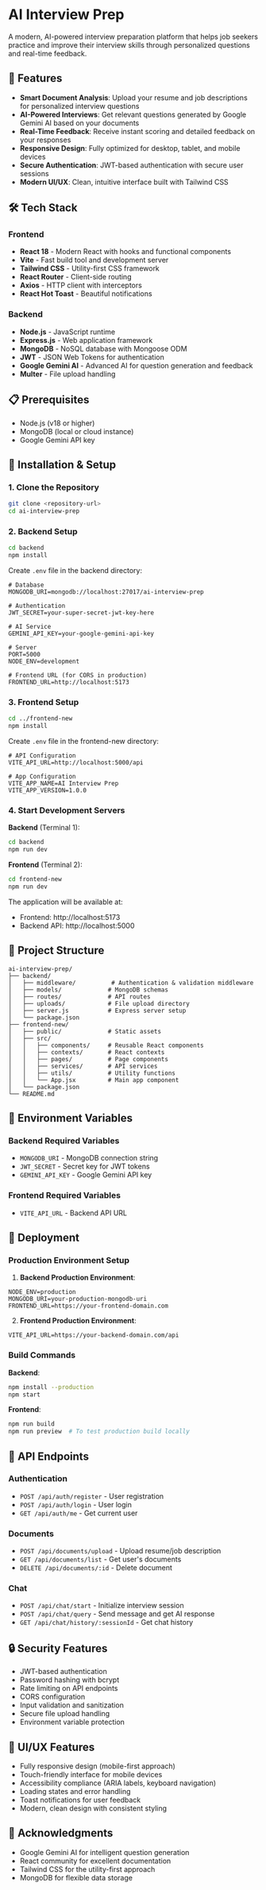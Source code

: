 # AI Interview Prep

A modern, AI-powered interview preparation platform that helps job seekers practice and improve their interview skills through personalized questions and real-time feedback.

## 🚀 Features

- **Smart Document Analysis**: Upload your resume and job descriptions for personalized interview questions
- **AI-Powered Interviews**: Get relevant questions generated by Google Gemini AI based on your documents
- **Real-Time Feedback**: Receive instant scoring and detailed feedback on your responses
- **Responsive Design**: Fully optimized for desktop, tablet, and mobile devices
- **Secure Authentication**: JWT-based authentication with secure user sessions
- **Modern UI/UX**: Clean, intuitive interface built with Tailwind CSS

## 🛠️ Tech Stack

### Frontend
- **React 18** - Modern React with hooks and functional components
- **Vite** - Fast build tool and development server
- **Tailwind CSS** - Utility-first CSS framework
- **React Router** - Client-side routing
- **Axios** - HTTP client with interceptors
- **React Hot Toast** - Beautiful notifications

### Backend
- **Node.js** - JavaScript runtime
- **Express.js** - Web application framework
- **MongoDB** - NoSQL database with Mongoose ODM
- **JWT** - JSON Web Tokens for authentication
- **Google Gemini AI** - Advanced AI for question generation and feedback
- **Multer** - File upload handling


## 📋 Prerequisites

- Node.js (v18 or higher)
- MongoDB (local or cloud instance)
- Google Gemini API key

## 🔧 Installation & Setup

### 1. Clone the Repository
```bash
git clone <repository-url>
cd ai-interview-prep
```

### 2. Backend Setup
```bash
cd backend
npm install
```

Create `.env` file in the backend directory:
```env
# Database
MONGODB_URI=mongodb://localhost:27017/ai-interview-prep

# Authentication
JWT_SECRET=your-super-secret-jwt-key-here

# AI Service
GEMINI_API_KEY=your-google-gemini-api-key

# Server
PORT=5000
NODE_ENV=development

# Frontend URL (for CORS in production)
FRONTEND_URL=http://localhost:5173
```

### 3. Frontend Setup
```bash
cd ../frontend-new
npm install
```

Create `.env` file in the frontend-new directory:
```env
# API Configuration
VITE_API_URL=http://localhost:5000/api

# App Configuration
VITE_APP_NAME=AI Interview Prep
VITE_APP_VERSION=1.0.0
```

### 4. Start Development Servers

**Backend** (Terminal 1):
```bash
cd backend
npm run dev
```

**Frontend** (Terminal 2):
```bash
cd frontend-new
npm run dev
```

The application will be available at:
- Frontend: http://localhost:5173
- Backend API: http://localhost:5000

## 📁 Project Structure

```
ai-interview-prep/
├── backend/
│   ├── middleware/          # Authentication & validation middleware
│   ├── models/             # MongoDB schemas
│   ├── routes/             # API routes
│   ├── uploads/            # File upload directory
│   ├── server.js           # Express server setup
│   └── package.json
├── frontend-new/
│   ├── public/             # Static assets
│   ├── src/
│   │   ├── components/     # Reusable React components
│   │   ├── contexts/       # React contexts
│   │   ├── pages/          # Page components
│   │   ├── services/       # API services
│   │   ├── utils/          # Utility functions
│   │   └── App.jsx         # Main app component
│   └── package.json
└── README.md
```

## 🔐 Environment Variables

### Backend Required Variables
- `MONGODB_URI` - MongoDB connection string
- `JWT_SECRET` - Secret key for JWT tokens
- `GEMINI_API_KEY` - Google Gemini API key

### Frontend Required Variables
- `VITE_API_URL` - Backend API URL

## 🚀 Deployment

### Production Environment Setup

1. **Backend Production Environment**:
```env
NODE_ENV=production
MONGODB_URI=your-production-mongodb-uri
FRONTEND_URL=https://your-frontend-domain.com
```

2. **Frontend Production Environment**:
```env
VITE_API_URL=https://your-backend-domain.com/api
```

### Build Commands

**Backend**:
```bash
npm install --production
npm start
```

**Frontend**:
```bash
npm run build
npm run preview  # To test production build locally
```

## 🧪 API Endpoints

### Authentication
- `POST /api/auth/register` - User registration
- `POST /api/auth/login` - User login
- `GET /api/auth/me` - Get current user

### Documents
- `POST /api/documents/upload` - Upload resume/job description
- `GET /api/documents/list` - Get user's documents
- `DELETE /api/documents/:id` - Delete document

### Chat
- `POST /api/chat/start` - Initialize interview session
- `POST /api/chat/query` - Send message and get AI response
- `GET /api/chat/history/:sessionId` - Get chat history

## 🔒 Security Features

- JWT-based authentication
- Password hashing with bcrypt
- Rate limiting on API endpoints
- CORS configuration
- Input validation and sanitization
- Secure file upload handling
- Environment variable protection

## 🎨 UI/UX Features

- Fully responsive design (mobile-first approach)
- Touch-friendly interface for mobile devices
- Accessibility compliance (ARIA labels, keyboard navigation)
- Loading states and error handling
- Toast notifications for user feedback
- Modern, clean design with consistent styling

## 🙏 Acknowledgments

- Google Gemini AI for intelligent question generation
- React community for excellent documentation
- Tailwind CSS for the utility-first approach
- MongoDB for flexible data storage
